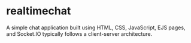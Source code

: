# realtimechat
A simple chat application built using HTML, CSS, JavaScript, EJS pages, and Socket.IO typically follows a client-server architecture.
